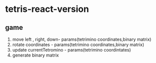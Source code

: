 # tetris-react-version

## game
1. move left , right, down- params(tetrimino coordinates,binary matrix)
2. rotate coordinates - params(tetrimino coordinates,binary matrix)
3.  update currentTetromino - params(tetrimino coordintates)
4.  generate binary matrix
   
